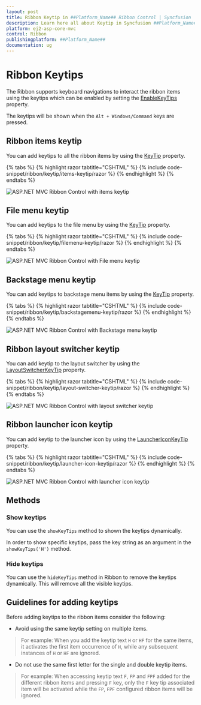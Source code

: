 ```yaml
---
layout: post
title: Ribbon Keytip in ##Platform_Name## Ribbon Control | Syncfusion
description: Learn here all about Keytip in Syncfusion ##Platform_Name## Ribbon control of Syncfusion Essential JS 2 and more.
platform: ej2-asp-core-mvc
control: Ribbon
publishingplatform: ##Platform_Name##
documentation: ug
---
```



# Ribbon Keytips

The Ribbon supports keyboard navigations to interact the ribbon items using the keytips which can be enabled by setting the [EnableKeyTips](https://help.syncfusion.com/cr/aspnetmvc-js2/syncfusion.ej2.ribbon.ribbon.html#Syncfusion_EJ2_Ribbon_Ribbon_EnableKeyTips) property.

The keytips will be shown when the `Alt + Windows/Command` keys are pressed.

## Ribbon items keytip

You can add keytips to all the ribbon items by using the [KeyTip](https://help.syncfusion.com/cr/aspnetmvc-js2/Syncfusion.EJ2.Ribbon.RibbonItem.html#Syncfusion_EJ2_Ribbon_RibbonItem_KeyTip) property.

{% tabs %}
{% highlight razor tabtitle="CSHTML" %}
{% include code-snippet/ribbon/keytip/items-keytip/razor %}
{% endhighlight %}
{% endtabs %}

![ASP.NET MVC Ribbon Control with items keytip](./images/ribbon-items-keytip.png)

## File menu keytip

You can add keytips to the file menu by using the [KeyTip](https://help.syncfusion.com/cr/aspnetmvc-js2/Syncfusion.EJ2.Ribbon.FileMenuSettings.html#Syncfusion_EJ2_Ribbon_FileMenuSettings_KeyTip) property.

{% tabs %}
{% highlight razor tabtitle="CSHTML" %}
{% include code-snippet/ribbon/keytip/filemenu-keytip/razor %}
{% endhighlight %}
{% endtabs %}

![ASP.NET MVC Ribbon Control with File menu keytip](./images/ribbon-filemenu-keytip.png)

## Backstage menu keytip

You can add keytips to backstage menu items by using the [KeyTip](https://help.syncfusion.com/cr/aspnetmvc-js2/Syncfusion.EJ2.Ribbon.BackStageMenu.html#Syncfusion_EJ2_Ribbon_BackStageMenu_KeyTip) property.

{% tabs %}
{% highlight razor tabtitle="CSHTML" %}
{% include code-snippet/ribbon/keytip/backstagemenu-keytip/razor %}
{% endhighlight %}
{% endtabs %}

![ASP.NET MVC Ribbon Control with Backstage menu keytip](./images/ribbon-backstage-keytip.png)

## Ribbon layout switcher keytip

You can add keytip to the layout switcher by using the [LayoutSwitcherKeyTip](https://help.syncfusion.com/cr/aspnetmvc-js2/syncfusion.ej2.ribbon.ribbon.html#Syncfusion_EJ2_Ribbon_Ribbon_LayoutSwitcherKeyTip) property.

{% tabs %}
{% highlight razor tabtitle="CSHTML" %}
{% include code-snippet/ribbon/keytip/layout-switcher-keytip/razor %}
{% endhighlight %}
{% endtabs %}

![ASP.NET MVC Ribbon Control with layout switcher keytip](./images/ribbon-layout-switcher-keytip.png)

## Ribbon launcher icon keytip

You can add keytip to the launcher icon by using the [LauncherIconKeyTip](https://help.syncfusion.com/cr/aspnetmvc-js2/Syncfusion.EJ2.Ribbon.RibbonGroup.html#Syncfusion_EJ2_Ribbon_RibbonGroup_LauncherIconKeyTip) property.

{% tabs %}
{% highlight razor tabtitle="CSHTML" %}
{% include code-snippet/ribbon/keytip/launcher-icon-keytip/razor %}
{% endhighlight %}
{% endtabs %}

![ASP.NET MVC Ribbon Control with launcher icon keytip](./images/ribbon-launchericon-keytip.png)

## Methods

### Show keytips

You can use the `showKeyTips` method to shown the keytips dynamically.

In order to show specific keytips, pass the key string as an argument in the `showKeyTips('H')` method.

### Hide keytips

You can use the `hideKeyTips` method in Ribbon to remove the keytips dynamically. This will remove all the visible keytips.

## Guidelines for adding keytips

Before adding keytips to the ribbon items consider the following:

* Avoid using the same keytip setting on multiple items.

> For example: When you add the keytip text `H` or `HF` for the same items, it activates the first item occurrence of `H`, while any subsequent instances of `H` or `HF` are ignored.

* Do not use the same first letter for the single and double keytip items.

> For example: When accessing keytip text `F`, `FP` and `FPF` added for the different ribbon items and pressing `F` key, only the `F` key tip associated item will be activated while the `FP`, `FPF` configured ribbon items will be ignored.
